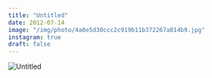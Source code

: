 ```yaml
---
title: "Untitled"
date: 2012-07-14
image: "/img/photo/4a0e5d30ccc2c919b11b372267a014b9.jpg"
instagram: true
draft: false
---
```


![Untitled](/img/photo/4a0e5d30ccc2c919b11b372267a014b9.jpg)
